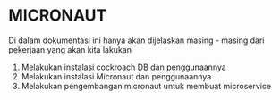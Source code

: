 # MICRONAUT

Di dalam dokumentasi ini hanya akan dijelaskan masing - masing dari pekerjaan yang akan kita lakukan

1. Melakukan instalasi cockroach DB dan penggunaannya
2. Melakukan instalasi Micronaut dan penggunaannya
3. Melakukan pengembangan micronaut untuk membuat microservice
